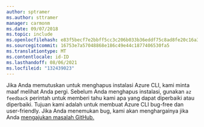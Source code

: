 ```yaml
---
author: sptramer
ms.author: sttramer
manager: carmonm
ms.date: 09/07/2018
ms.topic: include
ms.openlocfilehash: e83f5becf7e2bbff5cc3c206b033b36eddf75c8ad8fe20c16a393fa03ba37360
ms.sourcegitcommit: 16753e7a57048868e186c49e44c1877406530fa5
ms.translationtype: MT
ms.contentlocale: id-ID
ms.lasthandoff: 08/06/2021
ms.locfileid: "132439023"
---
```

Jika Anda memutuskan untuk menghapus instalasi Azure CLI, kami minta maaf melihat Anda pergi. Sebelum Anda menghapus instalasi, gunakan `az feedback` perintah untuk memberi tahu kami apa yang dapat diperbaiki atau diperbaiki. Tujuan kami adalah untuk membuat Azure CLI bug-free dan user-friendly. Jika Anda menemukan bug, kami akan menghargainya jika Anda [mengajukan masalah GitHub.](https://github.com/Azure/azure-cli/issues)
